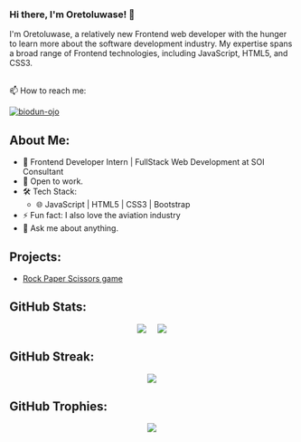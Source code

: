 <!---
biodun-ojo/biodun-ojo is a ✨ special ✨ repository because its `README.md` (this file) appears on your GitHub profile.
You can click the Preview link to take a look at your changes.
--->

### Hi there, I'm Oretoluwase! 👋

I'm Oretoluwase, a relatively new Frontend web developer with the hunger to learn more about the software development industry. My expertise spans a broad range of Frontend technologies, including JavaScript, HTML5, and CSS3.
<br><br>



📫 How to reach me:</p>
<a href="https://www.linkedin.com/in/abiodun-ojo-oretoluwase-74003623a?utm_source=share&utm_campaign=share_via&utm_content=profile&utm_medium=android_app" target="_blank">
    <img src="https://img.shields.io/badge/LinkedIn-%230077B5.svg?&style=for-the-badge&logo=linkedin&logoColor=white" alt="biodun-ojo">
</a>


## About Me:
- 🔭 Frontend Developer Intern | FullStack Web Development at SOI Consultant
- 👯 Open to work.
- 🛠 Tech Stack:
  - 🌐 JavaScript | HTML5 | CSS3 | Bootstrap
- ⚡ Fun fact: I also love the aviation industry
- 💬 Ask me about anything.

## Projects:
- [Rock Paper Scissors game](https://biodun-ojo.github.io/Rock-paper-scissors/)

## GitHub Stats:
<div style="display: flex; justify-content: center; align-items: center;">
  <img src="https://github-readme-stats.vercel.app/api?username=biodun-ojo&show_icons=true&theme=cobalt" style="margin-right: 20px;">
  <img src="https://github-readme-stats.vercel.app/api/top-langs/?username=biodun-ojo&layout=compact&theme=cobalt">
</div>

## GitHub Streak:
<p align="center">
  <img src="https://github-readme-streak-stats.herokuapp.com/?user=biodun-ojo&theme=dark">
</p>

## GitHub Trophies:
<p align="center">
  <img src="https://github-profile-trophy.vercel.app/?username=biodun-ojo">
</p>